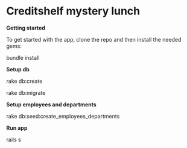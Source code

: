 # Creditshelf mystery lunch


**Getting started**

To get started with the app, clone the repo and then install the needed gems:
 
bundle install

**Setup db**

rake db:create

rake db:migrate

**Setup employees and departments**

rake db:seed:create_employees_departments

**Run app**

rails s
